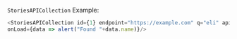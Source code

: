 `StoriesAPICollection` Example:

```js
<StoriesAPICollection id={1} endpoint="https://example.com" q="eli" apiKey="<api-key-here>" urlFormatter="http://example.com/$id" page={2} onChange={ctx => alert("Event: "+JSON.stringify(ctx))}
onLoad={data => alert("Found "+data.name)}/>
```
